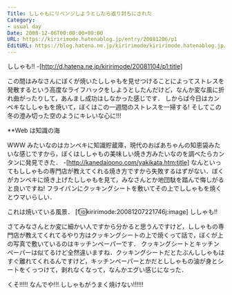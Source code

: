 ```yaml
---
Title: ししゃもにリベンジしようとしたら返り討ちにされた
Category:
- usual day
Date: 2008-12-06T00:00:00+09:00
URL: https://kiririmode.hatenablog.jp/entry/20081206/p1
EditURL: https://blog.hatena.ne.jp/kiririmode/kiririmode.hatenablog.jp/atom/entry/8454420450078213801
---
```


ししゃも!!
-[http://d.hatena.ne.jp/kiririmode/20081104/p1:title]

この間はみなさんにぼくが焼いたししゃもを見せつけることによってストレスを発散するという高度なライフハックをしようとしたんだけど，なんか変な風に折れ曲がったりして，あんまし成功はしなかった感じです．
しからば今日はカンペキなししゃもを焼いて，ぼくはこの一週間のストレスを一掃する! そしてこの冬の澄み切った空のようにキレいな心に!!!

**Web は知識の海

WWW みたいなのはカンペキに知識貯蔵庫，現代のおばあちゃんの知恵袋みたいな感じですから，ぼくはししゃもの美味しい焼き方みたいなのを調べたらカンタンに発見できた．
-[http://kanedaioono.com/yakikata.htm:title]
なんといってもししゃもの専門店が教えてくれる焼き方ですから失敗するはずがない．ぼくがカンペキに焼き上げたししゃもを見て，みなさんとか地団駄を踏んで悔しがると良いですね! フライパンにクッキングシートを敷いてその上でししゃもを焼くとウマいらしい．

これは焼いている風景．
[f:id:kiririmode:20081207221746j:image]
ししゃも!!


さてみなさんとか変に細かい人ですから分かると思うんですけど，ししゃもの専門店が教えてくれてるやり方はクッキングシートの上で焼くって話で，ぼくが上の写真で敷いているのはキッチンペーパーです．
クッキングシートとキッチンペーパーは似てるけど全然違いますね．クッキングシートだとたぶんししゃもはすぐ離れてくれるんですけど，キッチンペーパーとかだとししゃもの油が身とシートをくっつけて，剥れなくなって，なんかエグい感じになった．


くそ!!!!! なんでや!!! ししゃもがうまく焼けない!!!!!!
